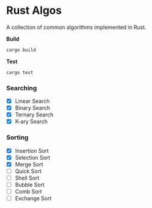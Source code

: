 # Rust Algos
A collection of common algorithms implemented in Rust.

**Build**
```sh
cargo build
```

**Test**
``` sh
cargo test
```

### Searching

- [x] Linear Search
- [x] Binary Search
- [x] Ternary Search
- [x] K-ary Search

### Sorting

- [x] Insertion Sort
- [x] Selection Sort
- [x] Merge Sort
- [ ] Quick Sort
- [ ] Shell Sort
- [ ] Bubble Sort
- [ ] Comb Sort
- [ ] Exchange Sort
